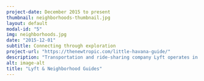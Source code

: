 ```yaml
---
project-date: December 2015 to present
thumbnail: neighborhoods-thumbnail.jpg
layout: default
modal-id: "5"
img: neighborhoods.jpg
date: "2015-12-01"
subtitle: Connecting through exploration
project-url: "https://thenewtropic.com/little-havana-guide/"
description: "Transportation and ride-sharing company Lyft operates in hundreds of cities, but in Miami we're helping them create an unprecedented community impact. Together, we're helping locals explore and connect with Miami's unique neighborhoods. Each month, we share places to eat, drink, and explore; and cover the people, history, and future of a Miami neighborhood — as well as a Lyft activation to help people get there. We design unique events (examples include history happy hours, restaurant crawls, and community conversations) to invite Miamians to explore different parts of the city. The results? Dynamic guides and experiences that our community returns to again and again, and deep engagement for our partner. We create more than 250,000 local engagements each month for Lyft, building new brand equity along the way."
alt: image-alt
title: "Lyft & Neighborhood Guides"
---
```



